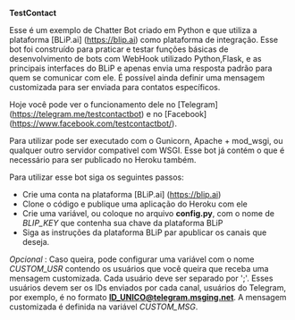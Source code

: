 **TestContact**

Esse é um exemplo de Chatter Bot criado em Python e que utiliza a plataforma [BLiP.ai] (https://blip.ai) como plataforma de integração. Esse bot foi construído para praticar e testar funções básicas de desenvolvimento de bots com WebHook utilizado Python,Flask, e as principais interfaces do BLiP e apenas envia uma resposta padrão para quem se comunicar com ele. É possível ainda definir uma mensagem customizada para ser enviada para contatos específicos.

Hoje você pode ver o funcionamento dele no [Telegram] (https://telegram.me/testcontactbot) e no [Facebook] (https://www.facebook.com/testcontactbot/).

Para utilizar pode ser executado com o Gunicorn, Apache + mod_wsgi, ou qualquer outro servidor compativel com WSGI. Esse bot já contém o que é necessário para ser publicado no Heroku também.

Para utilizar esse bot siga os seguintes passos:

* Crie uma conta na plataforma [BLiP.ai] (https://blip.ai)
* Clone o código e publique uma aplicação do Heroku com ele
* Crie uma variável, ou coloque no arquivo **config.py**, com o nome de *BLIP_KEY* que contenha sua chave da plataforma BLiP
* Siga as instruções da plataforma BLiP par apublicar os canais que deseja.

*Opcional* : Caso queira, pode configurar uma variável com o nome *CUSTOM_USR* contendo os usuários que você queira que receba uma mensagem customizada. Cada usuário deve ser separado por ';'. Esses usuários devem ser os IDs enviados por cada canal, usuários do Telegram, por exemplo, é no formato **ID_UNICO@telegram.msging.net**.
A mensagem customizada é definida na variável *CUSTOM_MSG*.
